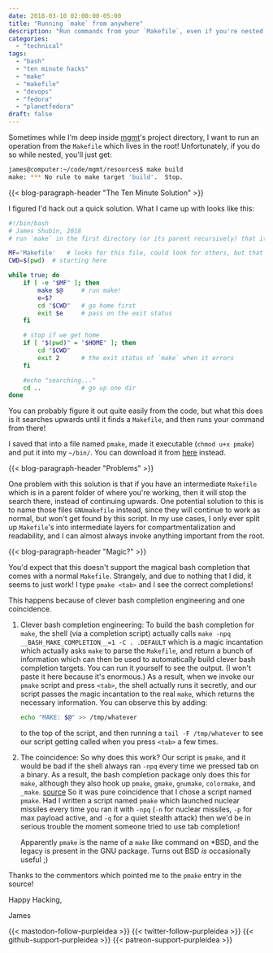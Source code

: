 ```yaml
---
date: 2018-03-10 02:00:00-05:00
title: "Running `make` from anywhere"
description: "Run commands from your `Makefile`, even if you're nested deeply!"
categories:
  - "technical"
tags:
  - "bash"
  - "ten minute hacks"
  - "make"
  - "makefile"
  - "devops"
  - "fedora"
  - "planetfedora"
draft: false
---
```


Sometimes while I'm deep inside [mgmt](https://github.com/purpleidea/mgmt/)'s
project directory, I want to run an operation from the `Makefile` which lives in
the root! Unfortunately, if you do so while nested, you'll just get:

```bash
james@computer:~/code/mgmt/resources$ make build
make: *** No rule to make target 'build'.  Stop.
```

{{< blog-paragraph-header "The Ten Minute Solution" >}}

I figured I'd hack out a quick solution. What I came up with looks like this:

```bash
#!/bin/bash
# James Shubin, 2018
# run `make` in the first directory (or its parent recursively) that it works in

MF='Makefile'	# looks for this file, could look for others, but that's silly
CWD=$(pwd)	# starting here

while true; do
	if [ -e "$MF" ]; then
		make $@		# run make!
		e=$?
		cd "$CWD"	# go home first
		exit $e		# pass on the exit status
	fi

	# stop if we get home
	if [ "$(pwd)" = "$HOME" ]; then
		cd "$CWD"
		exit 2		# the exit status of `make` when it errors
	fi

	#echo "searching..."
	cd ..			# go up one dir
done
```

You can probably figure it out quite easily from the code, but what this does is
it searches upwards until it finds a `Makefile`, and then runs your command from
there!

I saved that into a file named `pmake`, made it executable (`chmod u+x pmake`)
and put it into my `~/bin/`. You can download it from [here](https://gist.github.com/purpleidea/ebf5ee7bf47f41132e5d0c1cd8329c75)
instead.

{{< blog-paragraph-header "Problems" >}}

One problem with this solution is that if you have an intermediate `Makefile`
which is in a parent folder of where you're working, then it will stop the
search there, instead of continuing upwards. One potential solution to this is
to name those files `GNUmakefile` instead, since they will continue to work as
normal, but won't get found by this script. In my use cases, I only ever split
up `Makefile`'s into intermediate layers for compartmentalization and
readability, and I can almost always invoke anything important from the root.

{{< blog-paragraph-header "Magic?" >}}

You'd expect that this doesn't support the magical bash completion that comes
with a normal `Makefile`. Strangely, and due to nothing that I did, it seems to
just work! I type `pmake <tab>` and I see the correct completions!

This happens because of clever bash completion engineering and one coincidence.

1. Clever bash completion engineering:
	To build the bash completion for `make`, the shell (via a completion
	script) actually calls `make -npq __BASH_MAKE_COMPLETION__=1 -C . .DEFAULT`
	which is a magic incantation which actually asks `make` to parse the
	`Makefile`, and return a bunch of information which can then be used to
	automatically build clever bash completion targets. You can run it
	yourself to see the output. (I won't paste it here because it's
	enormous.) As a result, when we invoke our `pmake` script and press
	`<tab>`, the shell actually runs it secretly, and our script passes the
	magic incantation to the real `make`, which returns the necessary
	information. You can observe this by adding:

	```bash
	echo "MAKE: $@" >> /tmp/whatever
	```

	to the top of the script, and then running a `tail -F /tmp/whatever` to
	see our script getting called when you press `<tab>` a few times.

2. The coincidence:
	So why does this work? Our script is `pmake`, and it would be bad if the
	shell always ran `-npq` every time we pressed tab on a binary. As a
	result, the bash completion package only does this for `make`, although
	they also hook up `pmake`, `gmake`, `gnumake`, `colormake`, and `_make`.
	[source](https://github.com/scop/bash-completion/blob/master/completions/make#L169)
	So it was pure coincidence that I chose a script named `pmake`. Had I
	written a script named `pmake` which launched nuclear missiles every
	time you ran it with `-npq` (`-n` for nuclear missiles, `-p` for max
	payload active, and `-q` for a quiet stealth attack) then we'd be in
	serious trouble the moment someone tried to use tab completion!

	Apparently `pmake` is the name of a `make` like command on *BSD, and the
	legacy is present in the GNU package. Turns out BSD _is_ occasionally
	useful ;)

Thanks to the commentors which pointed me to the `pmake` entry in the source!

Happy Hacking,

James

{{< mastodon-follow-purpleidea >}}
{{< twitter-follow-purpleidea >}}
{{< github-support-purpleidea >}}
{{< patreon-support-purpleidea >}}
